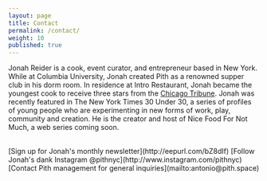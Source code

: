 ```yaml
---
layout: page
title: Contact
permalink: /contact/
weight: 10
published: true
---
```


Jonah Reider is a cook, event curator, and entrepreneur based in New York. While at Columbia University, Jonah created Pith as a renowned supper club in his dorm room. In residence at Intro Restaurant, Jonah became the youngest cook to receive three stars from the [Chicago Tribune](http://www.chicagotribune.com/dining/restaurants/ct-review-intro-jonah-reider-food-0928-20160924-column.html). Jonah was recently featured in The New York Times 30 Under 30, a series of profiles of young people who are experimenting in new forms of work, play, community and creation. He is the creator and host of Nice Food For Not Much, a web series coming soon.

<br/>
[Sign up for Jonah's monthly newsletter](http://eepurl.com/bZ8dIf)  
[Follow Jonah's dank Instagram @pithnyc](http://www.instagram.com/pithnyc)  
[Contact Pith management for general inquiries](mailto:antonio@pith.space)
